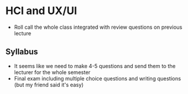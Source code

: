 # HCI and UX/UI

- Roll call the whole class integrated with review questions on previous lecture

## Syllabus

- It seems like we need to make 4-5 questions and send them to the lecturer for the whole semester
- Final exam including multiple choice questions and writing questions (but my friend said it's easy)

